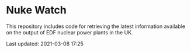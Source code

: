 # Nuke Watch

This repository includes code for retrieving the latest information available on the output of EDF nuclear power plants in the UK.

Last updated: 2021-03-08 17:25